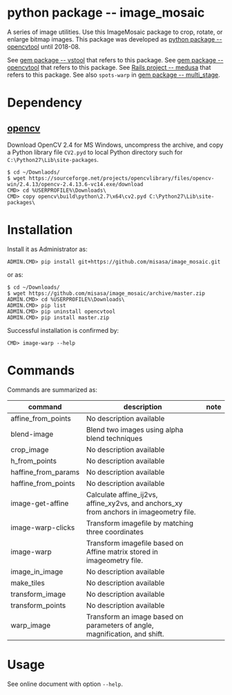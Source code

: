 # python package -- image_mosaic

A series of image utilities.  Use this ImageMosaic package to crop, rotate, or
enlarge bitmap images.  This package was developed as [python package
-- opencvtool](https://gitlab.misasa.okayama-u.ac.jp/pythonpackage/opencvtool)
until 2018-08.

See [gem package -- vstool](https://gitlab.misasa.okayama-u.ac.jp/gems/vstool) that refers to this package.
See [gem package -- opencvtool](https://gitlab.misasa.okayama-u.ac.jp/gems/opencvtool) that refers to this package.
See [Rails project -- medusa](https://github.com/misasa/medusa) that refers to this package.
See also `spots-warp` in [gem package -- multi_stage](https://gitlab.misasa.okayama-u.ac.jp/gems/multi_stage).

# Dependency

## [opencv](https://opencv.org/releases.html)

Download OpenCV 2.4 for MS Windows, uncompress the archive, and copy a Python library file `CV2.pyd` to local Python directory such for `C:\Python27\Lib\site-packages`.

    $ cd ~/Downlaods/
    $ wget https://sourceforge.net/projects/opencvlibrary/files/opencv-win/2.4.13/opencv-2.4.13.6-vc14.exe/download
    CMD> cd %USERPROFILE%\Downloads\
    CMD> copy opencv\build\python\2.7\x64\cv2.pyd C:\Python27\Lib\site-packages\

# Installation

Install it as Administrator as:

    ADMIN.CMD> pip install git+https://github.com/misasa/image_mosaic.git

or as:

    $ cd ~/Downloads/
    $ wget https://github.com/misasa/image_mosaic/archive/master.zip
    ADMIN.CMD> cd %USERPROFILE%\Downloads\
    ADMIN.CMD> pip list
    ADMIN.CMD> pip uninstall opencvtool
    ADMIN.CMD> pip install master.zip

Successful installation is confirmed by:

    CMD> image-warp --help

# Commands

Commands are summarized as:

| command             | description                                                                            | note |
| ------------------- | -------------------------------------------------------------------------------------- | ---- |
| affine_from_points  | No description available                                                               |      |
| blend-image         | Blend two images using alpha blend techniques                                          |      |
| crop_image          | No description available                                                               |      |
| h_from_points       | No description available                                                               |      |
| haffine_from_params | No description available                                                               |      |
| haffine_from_points | No description available                                                               |      |
| image-get-affine    | Calculate affine_ij2vs, affine_xy2vs, and anchors_xy from anchors in imageometry file. |      |
| image-warp-clicks   | Transform imagefile by matching three coordinates                                      |      |
| image-warp          | Transform imagefile based on Affine matrix stored in imageometry file.                 |      |
| image_in_image      | No description available                                                               |      |
| make_tiles          | No description available                                                               |      |
| transform_image     | No description available                                                               |      |
| transform_points    | No description available                                                               |      |
| warp_image          | Transform an image based on parameters of angle, magnification, and shift.             |      |


# Usage

See online document with option `--help`.
